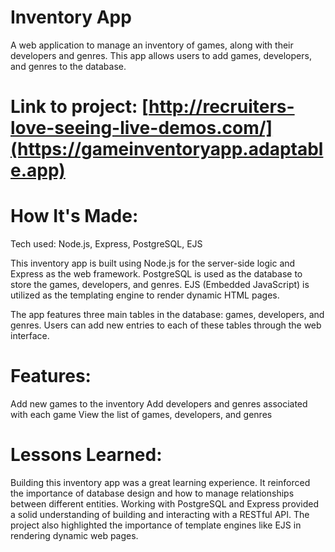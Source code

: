 # Inventory App
A web application to manage an inventory of games, along with their developers and genres. This app allows users to add games, developers, and genres to the database.


# Link to project: [http://recruiters-love-seeing-live-demos.com/](https://gameinventoryapp.adaptable.app)

# How It's Made:
Tech used: Node.js, Express, PostgreSQL, EJS

This inventory app is built using Node.js for the server-side logic and Express as the web framework. PostgreSQL is used as the database to store the games, developers, and genres. EJS (Embedded JavaScript) is utilized as the templating engine to render dynamic HTML pages.

The app features three main tables in the database: games, developers, and genres. Users can add new entries to each of these tables through the web interface.

# Features:
Add new games to the inventory
Add developers and genres associated with each game
View the list of games, developers, and genres

# Lessons Learned:
Building this inventory app was a great learning experience. It reinforced the importance of database design and how to manage relationships between different entities. Working with PostgreSQL and Express provided a solid understanding of building and interacting with a RESTful API. The project also highlighted the importance of template engines like EJS in rendering dynamic web pages.



